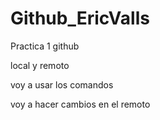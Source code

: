 # Github_EricValls
Practica 1 github

local y remoto

voy a usar los comandos

voy a hacer cambios en el remoto
